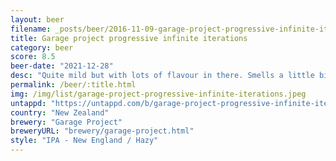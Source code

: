 ```yaml
---
layout: beer
filename: _posts/beer/2016-11-09-garage-project-progressive-infinite-iterations.md
title: Garage project progressive infinite iterations
category: beer
score: 8.5
beer-date: "2021-12-28"
desc: "Quite mild but with lots of flavour in there. Smells a little bit yeasty but I can’t taste it. Just keeps getting better as I drink it"
permalink: /beer/:title.html
img: /img/list/garage-project-progressive-infinite-iterations.jpeg
untappd: "https://untappd.com/b/garage-project-progressive-infinite-iterations/4419719"
country: "New Zealand"
brewery: "Garage Project"
breweryURL: "brewery/garage-project.html"
style: "IPA - New England / Hazy"
---
```


